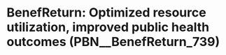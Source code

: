 # BenefReturn: __Optimized resource utilization, improved public health outcomes__ (PBN__BenefReturn_739)

